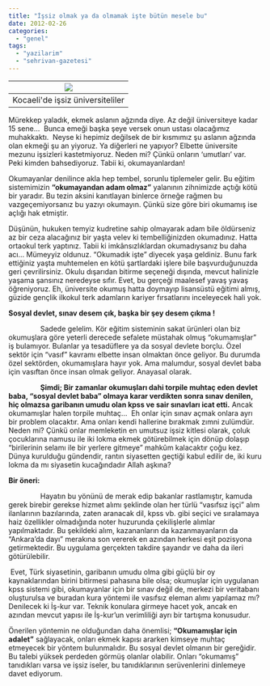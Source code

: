```yaml
---
title: "İşsiz olmak ya da olmamak işte bütün mesele bu"
date: 2012-02-26
categories: 
  - "genel"
tags: 
  - "yazilarim"
  - "sehrivan-gazetesi"
---
```


| [![](/images/LiveImages%5CFoto%20Haber%5C693%5CKocaeli'de%20i%C5%9Fsiz%20%C3%BCniversiteliler%5C01.jpg)](http://imggaleri.hurriyet.com.tr/LiveImages%5CFoto%20Haber%5C693%5CKocaeli'de%20i%C5%9Fsiz%20%C3%BCniversiteliler%5C01.jpg) |
| --- |
| Kocaeli'de işsiz üniversiteliler |

Mürekkep yaladık, ekmek aslanın ağzında diye. Az değil üniversiteye kadar 15 sene…  Bunca emeği başka şeye versek onun ustası olacağımız muhakkaktı.  Neyse ki hepimiz değilsek de bir kısmımız şu aslanın ağzında olan ekmeği şu an yiyoruz. Ya diğerleri ne yapıyor? Elbette üniversite mezunu işsizleri kastetmiyoruz. Neden mi? Çünkü onların ‘umutları’ var.  Peki kimden bahsediyoruz. Tabii ki, okumayanlardan!

Okumayanlar denilince akla hep tembel, sorunlu tiplemeler gelir. Bu eğitim sistemimizin **“okumayandan adam olmaz”** yalanının zihnimizde açtığı kötü bir yaradır. Bu tezin aksini kanıtlayan binlerce örneğe rağmen bu vazgeçemiyorsanız bu yazıyı okumayın. Çünkü size göre biri okumamış ise açlığı hak etmiştir.

Düşünün, hukuken temyiz kudretine sahip olmayarak adam bile öldürseniz az bir ceza alacağınız bir yaşta velev ki tembelliğinizden okumadınız. Hatta ortaokul terk yaptınız. Tabii ki imkânsızlıklardan okumadıysanız bu daha acı… Mümeyyiz oldunuz. “Okumadık işte” diyecek yaşa geldiniz. Bunu fark ettiğiniz yaşta muhtemelen en kötü şartlardaki işlere bile başvurduğunuzda geri çevrilirsiniz. Okulu dışarıdan bitirme seçeneği dışında, mevcut halinizle yaşama şansınız neredeyse sıfır. Evet, bu gerçeği maalesef yavaş yavaş öğreniyoruz. Eh, üniversite okumuş hatta doymayıp lisansüstü eğitimi almış, güzide gençlik ilkokul terk adamların kariyer fırsatlarını inceleyecek hali yok.

**Sosyal devlet, sınav desem çık, başka bir şey desem çıkma !**

                Sadede gelelim. Kör eğitim sisteminin sakat ürünleri olan biz okumuşlara göre yeterli derecede sefalete müstahak olmuş “okumamışlar” iş bulamıyor. Bulanlar ya tesadüflere ya da sosyal devlete borçlu. Özel sektör için “vasıf” kavramı elbette insan olmaktan önce geliyor. Bu durumda özel sektörden, okumamışlara hayır yok. Ama malumdur, sosyal devlet baba için vasıftan önce insan olmak geliyor. Anayasal olarak.

                **Şimdi; Bir zamanlar okumuşları dahi torpile muhtaç eden devlet baba, “sosyal devlet baba” olmaya karar verdikten sonra sınav denilen, hiç olmazsa garibanın umudu olan kpss ve sair sınavları icat etti.** Ancak okumamışlar halen torpile muhtaç…  Eh onlar için sınav açmak onlara ayrı bir problem olacaktır. Ama onları kendi hallerine bırakmak zımni zulümdür. Neden mi? Çünkü onlar memleketin en umutsuz işsiz kitlesi olarak, çoluk çocuklarına namusu ile iki lokma ekmek götürebilmek için dönüp dolaşıp “birilerinin selamı ile bir yerlere gitmeye” mahkûm kalacaktır çoğu kez. Dünya kurulduğu gündendir, rantın siyasetten geçtiği kabul edilir de, iki kuru lokma da mı siyasetin kucağındadır Allah aşkına?

**Bir öneri:**

                Hayatın bu yönünü de merak edip bakanlar rastlamıştır, kamuda gerek birebir gerekse hizmet alımı şeklinde olan her türlü “vasıfsız işçi” alım ilanlarının bazılarında, zaten aranacak dil, kpss vb. gibi seçici ve sıralamaya haiz özellikler olmadığında noter huzurunda çekilişlerle alımlar yapılmaktadır. Bu şekildeki alım, kazananların da kazanmayanların da “Ankara’da dayı” merakına son vererek en azından herkesi eşit pozisyona getirmektedir. Bu uygulama gerçekten takdire şayandır ve daha da ileri götürülebilir.

 Evet, Türk siyasetinin, garibanın umudu olma gibi güçlü bir oy kaynaklarından birini bitirmesi pahasına bile olsa; okumuşlar için uygulanan kpss sistemi gibi, okumayanlar için bir sınav değil de, merkezi bir veritabanı oluşturulsa ve buradan kura yöntemi ile vasıfsız eleman alımı yapılamaz mı? Denilecek ki İş-kur var. Teknik konulara girmeye hacet yok, ancak en azından mevcut yapısı ile İş-kur’un verimliliği ayrı bir tartışma konusudur.

Önerilen yöntemin ne olduğundan daha önemlisi; **“Okumamışlar için adalet”** sağlayacak, onları ekmek kapısı ararken kimseye muhtaç etmeyecek bir yöntem bulunmalıdır. Bu sosyal devlet olmanın bir gereğidir. Bu talebi yüksek perdeden görmüş olanlar olabilir. Onları “okumamış” tanıdıkları varsa ve işsiz iseler, bu tanıdıklarının serüvenlerini dinlemeye davet ediyorum.
